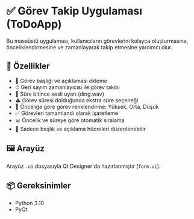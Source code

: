 # ✅ Görev Takip Uygulaması (ToDoApp)

Bu masaüstü uygulaması, kullanıcıların görevlerini kolayca oluşturmasına, önceliklendirmesine ve zamanlayarak takip etmesine yardımcı olur.
## 🚀 Özellikler

- 📝 Görev başlığı ve açıklaması ekleme
- ⏱ Geri sayım zamanlayıcısı ile görev takibi
- 🔔 Süre bitince sesli uyarı (ding.wav)
- ⚠ Görev süresi dolduğunda ekstra süre seçeneği
- 🔴 Önceliğe göre görev renklendirme: Yüksek, Orta, Düşük
- ✅ Görevleri tamamlandı olarak işaretleme
- 📊 Öncelik ve süreye göre otomatik sıralama
- 🧾 Sadece başlık ve açıklama hücreleri düzenlenebilir

## 🖼 Arayüz

Arayüz `.ui` dosyasıyla Qt Designer'da hazırlanmıştır (`form.ui`).

## 📦 Gereksinimler

- Python 3.10
- PyQt

